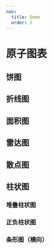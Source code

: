 ```yaml
---
nav:
  title: Demo
  order: 2
---
```


# 原子图表

## 饼图

<code src="../demos/charts/donut/donut-single.tsx" background="var(--main-bg-color)"  title="单值饼图" iframe=450></code>
<code src="../demos/charts/donut/donut-single-categorized.tsx" background="var(--main-bg-color)"  title="带分类的单值饼图" iframe=540></code>
<code src="../demos/charts/donut/donut-multi.tsx" background="var(--main-bg-color)"  title="多值饼图" iframe=540></code>
<code src="../demos/charts/donut/donut-multi-categorized.tsx" background="var(--main-bg-color)"  title="带分类的多值饼图" iframe=400></code>

## 折线图

<code src="../demos/charts/line.tsx" background="var(--main-bg-color)" iframe=540></code>

## 面积图

<code src="../demos/charts/area.tsx" background="var(--main-bg-color)" iframe=540></code>

## 雷达图

<code src="../demos/charts/radar.tsx" background="var(--main-bg-color)" iframe=540></code>

## 散点图

<code src="../demos/charts/scatter.tsx" background="var(--main-bg-color)" iframe=540></code>

## 柱状图

<code src="../demos/charts/bar/bar.tsx" background="var(--main-bg-color)" iframe=540></code>

### 堆叠柱状图

<code src="../demos/charts/bar/bar-stacked.tsx" background="var(--main-bg-color)" iframe=540></code>

### 正负柱状图

<code src="../demos/charts/bar/bar-negative.tsx" background="var(--main-bg-color)" iframe=540></code>

### 条形图（横向）

<code src="../demos/charts/bar/bar-horizontal.tsx" background="var(--main-bg-color)" iframe=540></code>
